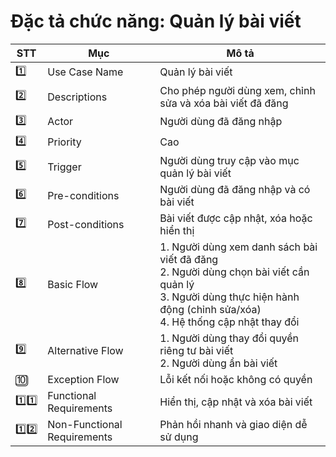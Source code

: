 # Đặc tả chức năng: Quản lý bài viết

| STT | Mục | Mô tả |
|-----|-----|-------|
| 1️⃣ | Use Case Name | Quản lý bài viết |
| 2️⃣ | Descriptions | Cho phép người dùng xem, chỉnh sửa và xóa bài viết đã đăng |
| 3️⃣ | Actor | Người dùng đã đăng nhập |
| 4️⃣ | Priority | Cao |
| 5️⃣ | Trigger | Người dùng truy cập vào mục quản lý bài viết |
| 6️⃣ | Pre-conditions | Người dùng đã đăng nhập và có bài viết |
| 7️⃣ | Post-conditions | Bài viết được cập nhật, xóa hoặc hiển thị |
| 8️⃣ | Basic Flow | 1. Người dùng xem danh sách bài viết đã đăng<br>2. Người dùng chọn bài viết cần quản lý<br>3. Người dùng thực hiện hành động (chỉnh sửa/xóa)<br>4. Hệ thống cập nhật thay đổi |
| 9️⃣ | Alternative Flow | 1. Người dùng thay đổi quyền riêng tư bài viết<br>2. Người dùng ẩn bài viết |
| 🔟 | Exception Flow | Lỗi kết nối hoặc không có quyền |
| 1️⃣1️⃣ | Functional Requirements | Hiển thị, cập nhật và xóa bài viết |
| 1️⃣2️⃣ | Non-Functional Requirements | Phản hồi nhanh và giao diện dễ sử dụng | 